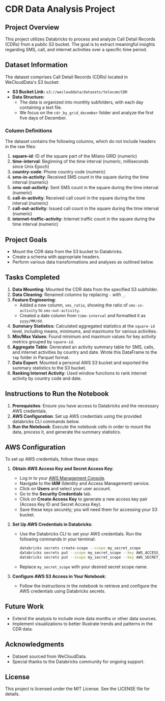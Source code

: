 # CDR Data Analysis Project

## Project Overview
This project utilizes Databricks to process and analyze Call Detail Records (CDRs) from a public S3 bucket. The goal is to extract meaningful insights regarding SMS, call, and internet activities over a specific time period.

## Dataset Information
The dataset comprises Call Detail Records (CDRs) located in WeCloudData's S3 bucket:

- **S3 Bucket Link:** `s3://weclouddata/datasets/telecom/CDR`
- **Data Structure:**
  - The data is organized into monthly subfolders, with each day containing a text file.
  - We focus on the `cdr_by_grid_december` folder and analyze the first five days of December.

### Column Definitions
The dataset contains the following columns, which do not include headers in the raw files:

1. **square-id**: ID of the square part of the Milano GRID (numeric)
2. **time-interval**: Beginning of the time interval (numeric, milliseconds since Unix Epoch)
3. **country-code**: Phone country code (numeric)
4. **sms-in-activity**: Received SMS count in the square during the time interval (numeric)
5. **sms-out-activity**: Sent SMS count in the square during the time interval (numeric)
6. **call-in-activity**: Received call count in the square during the time interval (numeric)
7. **call-out-activity**: Issued call count in the square during the time interval (numeric)
8. **internet-traffic-activity**: Internet traffic count in the square during the time interval (numeric)

## Project Goals
- Mount the CDR data from the S3 bucket to Databricks.
- Create a schema with appropriate headers.
- Perform various data transformations and analyses as outlined below.

## Tasks Completed
1. **Data Mounting**: Mounted the CDR data from the specified S3 subfolder.
2. **Data Cleaning**: Renamed columns by replacing `-` with `_`.
3. **Feature Engineering**:
   - Added a new column, `sms_ratio`, showing the ratio of `sms-in-activity` to `sms-out-activity`.
   - Created a date column from `time-interval` and formatted it as `yyyy/MM/dd`.
4. **Summary Statistics**: Calculated aggregated statistics at the `square-id` level, including means, minimums, and maximums for various activities.
5. **Min/Max Values**: Found minimum and maximum values for key activity metrics grouped by `square-id`.
6. **Aggregate Table**: Generated an activity summary table for SMS, calls, and internet activities by country and date. Wrote this DataFrame to the `tmp` folder in Parquet format.
7. **Data Export**: Mounted a personal AWS S3 bucket and exported the summary statistics to the S3 bucket.
8. **Ranking Internet Activity**: Used window functions to rank internet activity by country code and date.

## Instructions to Run the Notebook
1. **Prerequisites**: Ensure you have access to Databricks and the necessary AWS credentials.
2. **AWS Configuration**: Set up AWS credentials using the provided databricks CLI commands below.
3. **Run the Notebook**: Execute the notebook cells in order to mount the data, process it, and generate the summary statistics.


## AWS Configuration
To set up AWS credentials, follow these steps:

1. **Obtain AWS Access Key and Secret Access Key**:
   - Log in to your [AWS Management Console](https://aws.amazon.com/console/).
   - Navigate to the **IAM** (Identity and Access Management) service.
   - Click on **Users** and select your user account.
   - Go to the **Security Credentials** tab.
   - Click on **Create Access Key** to generate a new access key pair (Access Key ID and Secret Access Key).
   - Save these keys securely; you will need them for accessing your S3 bucket.

2. **Set Up AWS Credentials in Databricks**:
   - Use the Databricks CLI to set your AWS credentials. Run the following commands in your terminal:
     ```bash
     databricks secrets create-scope --scope my_secret_scope
     databricks secrets put --scope my_secret_scope --key AWS_ACCESS_KEY_ID
     databricks secrets put --scope my_secret_scope --key AWS_SECRET_ACCESS_KEY
     ```
   - Replace `my_secret_scope` with your desired secret scope name.

3. **Configure AWS S3 Access in Your Notebook**:
   - Follow the instructions in the notebook to retrieve and configure the AWS credentials using Databricks secrets.


## Future Work
- Extend the analysis to include more data months or other data sources.
- Implement visualizations to better illustrate trends and patterns in the CDR data.

## Acknowledgments
- Dataset sourced from WeCloudData.
- Special thanks to the Databricks community for ongoing support.

## License
This project is licensed under the MIT License. See the LICENSE file for details.
